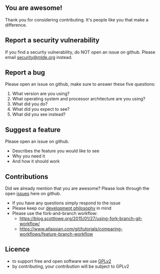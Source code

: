 ## You are awesome!

Thank you for considering contributing. It's people like you that make a difference.



## Report a security vulnerability

If you find a security vulnerability, do NOT open an issue on github. Please email security@mlde.org instead.



## Report a bug

Please open an issue on github, make sure to answer these five questions:

1. What version are you using?
2. What operating system and processor architecture are you using?
3. What did you do?
4. What did you expect to see?
5. What did you see instead?



## Suggest a feature

Please open an issue on github.

- Describes the feature you would like to see
- Why you need it
- And how it should work



## Contributions

Did we already mention that you are awesome? Please look through the open [issues](issues) here on github.

- If you have any questions simply respond to the issue
- Please keep our [development philosophy](https://github.com/mlde/mlde/blob/master/DEVELOPMENT.md) in mind
- Please use the fork-and-branch workflow:
  - https://blog.scottlowe.org/2015/01/27/using-fork-branch-git-workflow/
  - https://www.atlassian.com/git/tutorials/comparing-workflows/feature-branch-workflow

## Licence

- to support free and open software we use [GPLv2](https://choosealicense.com/licenses/gpl-2.0/)
- by contributing, your contribution will be subject to GPLv2

